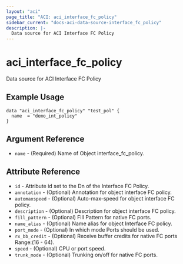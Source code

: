 ```yaml
---
layout: "aci"
page_title: "ACI: aci_interface_fc_policy"
sidebar_current: "docs-aci-data-source-interface_fc_policy"
description: |-
  Data source for ACI Interface FC Policy
---
```


# aci_interface_fc_policy

Data source for ACI Interface FC Policy

## Example Usage

```hcl
data "aci_interface_fc_policy" "test_pol" {
  name  = "demo_int_policy"
}
```

## Argument Reference

- `name` - (Required) Name of Object interface_fc_policy.

## Attribute Reference

- `id` - Attribute id set to the Dn of the Interface FC Policy.
- `annotation` - (Optional) Annotation for object interface FC policy.
- `automaxspeed` - (Optional) Auto-max-speed for object interface FC policy.
- `description` - (Optional) Description for object interface FC policy.
- `fill_pattern` - (Optional) Fill Pattern for native FC ports.
- `name_alias` - (Optional) Name alias for object Interface FC policy.
- `port_mode` - (Optional) In which mode Ports should be used.
- `rx_bb_credit` - (Optional) Receive buffer credits for native FC ports Range:(16 - 64).
- `speed` - (Optional) CPU or port speed.
- `trunk_mode` - (Optional) Trunking on/off for native FC ports.
